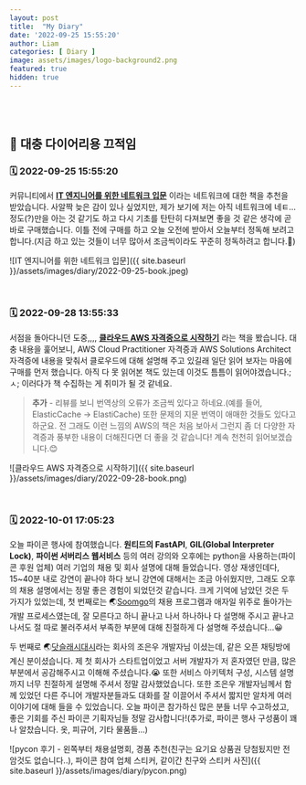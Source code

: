 ```yaml
---
layout: post
title:  "My Diary"
date: '2022-09-25 15:55:20'
author: Liam
categories: [ Diary ]
image: assets/images/logo-background2.png
featured: true
hidden: true
---
```


<br>
<br>

## 🔮 대충 다이어리용 끄적임 


### 🗓 2022-09-25 15:55:20

커뮤니티에서 **[IT 엔지니어를 위한 네트워크 입문](http://www.yes24.com/Product/Goods/93997435?pid=123487&cosemkid=go16033550339966347&gclid=Cj0KCQjw1bqZBhDXARIsANTjCPJp7r0vo4GmU6npFF04iJT11yK1sOUduYI0opq8lfSdFa49gdKnO-waAkxXEALw_wcB)** 이라는 네트워크에 대한 책을 추천을 받았습니다. 사알짝 늦은 감이 있나 싶었지만, 제가 보기에 저는 아직 네트워크에 네ㅌ… 정도(?)만을 아는 것 같기도 하고 다시 기초를 탄탄히 다져보면 좋을 것 같은 생각에 곧바로 구매했습니다. 이틀 전에 구매를 하고 오늘 오전에 받아서  오늘부터 정독해 보려고 합니다.(지금 하고 있는 것들이 너무 많아서 조금씩이라도 꾸준히 정독하려고 합니다.🥲)

![IT 엔지니어를 위한 네트워크 입문]({{ site.baseurl }}/assets/images/diary/2022-09-25-book.jpeg)

<br>

### 🗓 2022-09-28 13:55:33

서점을 돌아다니던 도중,,,, **[클라우드 AWS 자격증으로 시작하기](http://www.yes24.com/Product/Goods/110726524)** 라는 책을 봤습니다. 대충 내용을 훑어보니, AWS Cloud Practitioner 자격증과 AWS Solutions Architect 자격증에 내용을 맞춰서 클로우드에 대해 설명해 주고 있길래 일단 읽어 보자는 마음에 구매를 먼저 했습니다. 아직 다 못 읽어본 책도 있는데 이것도 틈틈이 읽어야겠습니다.;ㅅ; 이러다가 책 수집하는 게 취미가 될 것 같네요.

> **추가** - 리뷰를 보니 번역상의 오류가 조금씩 있다고 하네요.(예를 들어, ElasticCache -> ElastiCache) 또한 문제의 지문 번역이 애매한 것들도 있다고 하군요. 전 그래도 이런 느낌의 AWS의 책은 처음 보아서 그런지 좀 더 다양한 자격증과 풍부한 내용이 더해진다면 더 좋을 것 같습니다! 계속 천천히 읽어보겠습니다.😊

![클라우드 AWS 자격증으로 시작하기]({{ site.baseurl }}/assets/images/diary/2022-09-28-book.png)

<br>

### 🗓 2022-10-01 17:05:23

오늘 파이콘 행사에 참여했습니다. **원티드의 FastAPI**, **GIL(Global Interpreter Lock)**, **파이썬 서버리스 웹서비스** 등의 여러 강의와 오후에는 python을 사용하는(파이콘 후원 업체) 여러 기업의 채용 및 회사 설명에 대해 들었습니다. 영상 재생인데다, 15~40분 내로 강연이 끝나야 하다 보니 강연에 대해서는 조금 아쉬웠지만, 그래도 오후의 채용 설명에서는 정말 좋은 경험이 되었던것 같습니다. 크게 기억에 남았던 것은 두 가지가 있었는데, 첫 번째로는 🌏[Soomgo](https://soomgo.com/?utm_source=google&utm_medium=cpc&utm_campaign=%EB%A9%94%EC%9D%B8&utm_content=%EB%A9%94%EC%9D%B8&utm_term=%EC%88%A8%EA%B3%A0&gclid=Cj0KCQjwyt-ZBhCNARIsAKH1175qJwAqPpAOgsZJ6R9jbJjsSnUc1I26LoNbVnHAzF3RNFqr-Tt-JVwaAvkMEALw_wcB)의 채용 프로그램과 애자일 위주로 돌아가는 개발 프로세스였는데, 잘 모른다고 하니 끝나고 나서 하나하나 다 설명해 주시고 끝나고 나서도 절 따로 불러주셔서 부족한 부분에 대해 친절하게 다 설명해 주셨습니다...😀

두 번째로 🌏[닷슬래시대시](https://www.dotslashdash.com/)라는 회사의 조은우 개발자님 이셨는데, 같은 오픈 채팅방에 계신 분이셨습니다. 제 첫 회사가 스타트업이었고 서버 개발자가 저 혼자였던 만큼, 많은 부분에서 공감해주시고 이해해 주셨습니다.😭 또한 서비스 아키텍처 구성, 시스템 설명까지 너무 친절하게 설명해 주셔서 정말 감사했었습니다. 또한 조은우 개발자님께서  함께 있었던 다른 주니어 개발자분들과도 대화를 잘 이끌어서 주셔서 짧지만 알차게 여러 이야기에 대해 들을 수 있었습니다. 오늘 파이콘 참가하신 많은 분들 너무 수고하셨고, 좋은 기회를 주신 파이콘 기획자님들 정말 감사합니다!(추가로, 파이콘 행사 구성품이 꽤나 알찼습니다. 옷, 피규어, 기타 물품들...)

![pycon 후기 - 왼쪽부터 채용설명회, 경품 추천(친구는 요기요 상품권 당첨됬지만 전 암것도 없습니다..), 파이콘 참여 업체 스티커, 같이간 친구와 스티커 사진]({{ site.baseurl }}/assets/images/diary/pycon.png)
<br>
